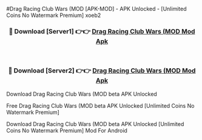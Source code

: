 #Drag Racing Club Wars (MOD [APK-MOD] - APK Unlocked - [Unlimited Coins No Watermark Premium] xoeb2



<div align="center">

<h3>🔴 Download [Server1] 👉👉 <a href="https://momento.my/?title=Drag_Racing_Club_Wars_(MOD">Drag Racing Club Wars (MOD Mod Apk</a></h3><br>

<h3>🔴 Download [Server2] 👉👉 <a href="https://momento.my/?title=Drag_Racing_Club_Wars_(MOD">Drag Racing Club Wars (MOD Mod Apk</a></h3>
</div>



Download Drag Racing Club Wars (MOD beta APK Unlocked

Free Drag Racing Club Wars (MOD beta APK Unlocked [Unlimited Coins No Watermark Premium]

Download Drag Racing Club Wars (MOD beta APK Unlocked [Unlimited Coins No Watermark Premium] Mod For Android
